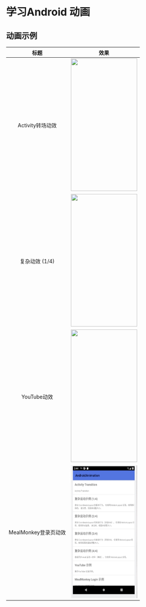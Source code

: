 # 学习Android 动画


动画示例
-----------------------------

|  标题  |  效果  | 
| :----: | :----: | 
|  Activity转场动效 | <img src="https://github.com/yangqi1024/pic-repo/blob/main/Dec-20-2021%2015-30-01.gif" height="360" width="180" > |
|  复杂动效 (1/4) | <img src="https://github.com/yangqi1024/pic-repo/blob/main/Dec-20-2021%2015-15-58.gif" height="360" width="180" > |
|  YouTube动效 | <img src="https://github.com/yangqi1024/pic-repo/blob/main/Dec-21-2021%2017-35-59.gif" height="360" width="180" > |
|  MealMonkey登录页动效 | <img src="https://github.com/yangqi1024/pic-repo/blob/main/Dec-22-2021%2014-45-11.gif" height="360" width="180" > |
